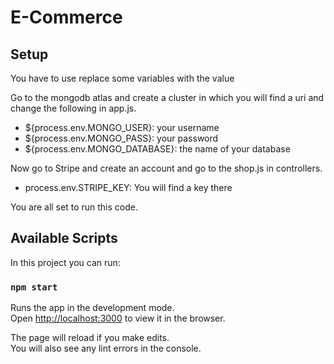 # E-Commerce


## Setup

You have to use replace some variables with the value

Go to the mongodb atlas and create a cluster in which you will find a uri and change the following in app.js.
- ${process.env.MONGO_USER}: your username
- ${process.env.MONGO_PASS}: your password
- ${process.env.MONGO_DATABASE}: the name of your database

Now go to Stripe and create an account and go to the shop.js in controllers.
* process.env.STRIPE_KEY: You will find a key there

You are all set to run this code.

## Available Scripts

In this project you can run:

### `npm start`

Runs the app in the development mode.<br />
Open [http://localhost:3000](http://localhost:3000) to view it in the browser.

The page will reload if you make edits.<br />
You will also see any lint errors in the console.<br/>
